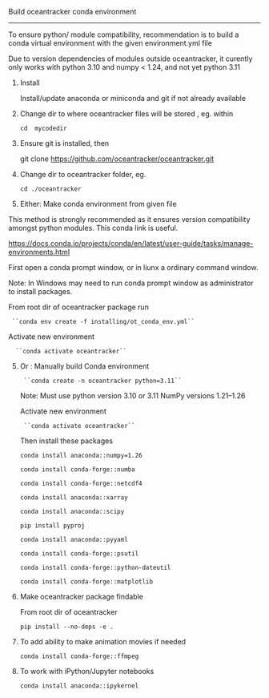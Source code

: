 
Build oceantracker conda environment
________________________________________

To ensure python/ module compatibility, recommendation is to build a conda virtual environment with the given environment.yml file

Due to version dependencies of modules outside oceantracker, it curently only works with python 3.10 and numpy < 1.24, and not yet python 3.11 

1. Install 
    
    Install/update anaconda or miniconda and git if not already available


1. Change dir to where oceantracker files will be stored , eg. within

    ``cd  mycodedir``

2. Ensure git is installed, then 

    git clone https://github.com/oceantracker/oceantracker.git

3. Change dir to oceantracker folder, eg.

    ``cd ./oceantracker``


4. Either: Make conda  environment from given file

This method is strongly recommended as it ensures  version compatibility amongst python modules. This conda link is useful. 

https://docs.conda.io/projects/conda/en/latest/user-guide/tasks/manage-environments.html

First open a conda prompt window,  or in liunx a ordinary command window. 

Note: In Windows may need to run conda prompt window as administrator to install packages.

   From root dir of oceantracker package run 
     
     ``conda env create -f installing/ot_conda_env.yml``
    
   Activate new environment

      ``conda activate oceantracker``

    
5. Or : Manually build Conda environment

        ``conda create -n oceantracker python=3.11`` 

    Note: Must use python version 3.10 or 3.11 NumPy versions 1.21–1.26

    Activate new environment

        ``conda activate oceantracker``
   
   Then install these packages


      ``conda install anaconda::numpy=1.26``

      ``conda install conda-forge::numba``
 
      ``conda install conda-forge::netcdf4``

      ``conda install anaconda::xarray``     
        
      ``conda install anaconda::scipy``

      ``pip install pyproj``

      ``conda install anaconda::pyyaml``

      ``conda install conda-forge::psutil``

      ``conda install conda-forge::python-dateutil``

      ``conda install conda-forge::matplotlib``

7. Make oceantracker package findable
   
   From root dir of oceantracker 

   ``pip install --no-deps -e .`` 

8. To add ability to make animation movies if needed

   ``conda install conda-forge::ffmpeg``

9. To work with iPython/Jupyter notebooks

   ``conda install anaconda::ipykernel``